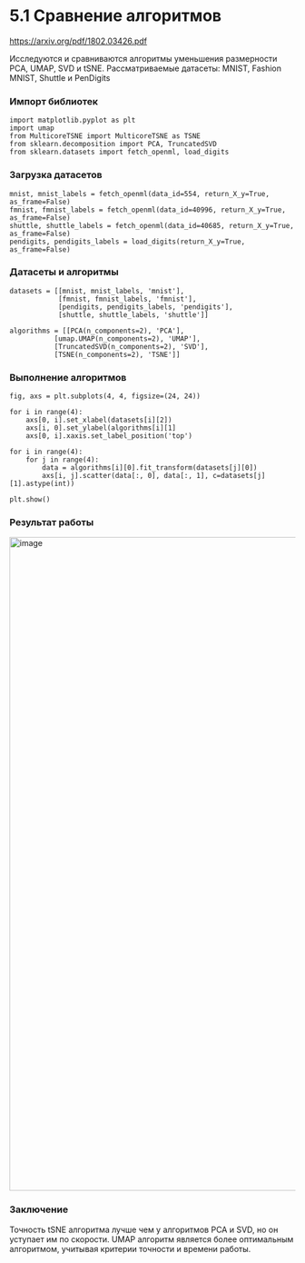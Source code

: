 #  5.1 Сравнение алгоритмов 
https://arxiv.org/pdf/1802.03426.pdf

Исследуются и сравниваются алгоритмы уменьшения размерности PCA, UMAP, SVD и tSNE. 
Рассматриваемые датасеты: MNIST, Fashion MNIST, Shuttle и PenDigits

### Импорт библиотек 
```
import matplotlib.pyplot as plt
import umap
from MulticoreTSNE import MulticoreTSNE as TSNE
from sklearn.decomposition import PCA, TruncatedSVD
from sklearn.datasets import fetch_openml, load_digits
```
### Загрузка датасетов 
```
mnist, mnist_labels = fetch_openml(data_id=554, return_X_y=True, as_frame=False)
fmnist, fmnist_labels = fetch_openml(data_id=40996, return_X_y=True, as_frame=False)
shuttle, shuttle_labels = fetch_openml(data_id=40685, return_X_y=True, as_frame=False)
pendigits, pendigits_labels = load_digits(return_X_y=True, as_frame=False)
```
### Датасеты и алгоритмы  
```
datasets = [[mnist, mnist_labels, 'mnist'],
            [fmnist, fmnist_labels, 'fmnist'],
            [pendigits, pendigits_labels, 'pendigits'],
            [shuttle, shuttle_labels, 'shuttle']]

algorithms = [[PCA(n_components=2), 'PCA'],
           [umap.UMAP(n_components=2), 'UMAP'],
           [TruncatedSVD(n_components=2), 'SVD'],
           [TSNE(n_components=2), 'TSNE']]
```
### Выполнение алгоритмов  
```
fig, axs = plt.subplots(4, 4, figsize=(24, 24))

for i in range(4):
    axs[0, i].set_xlabel(datasets[i][2])
    axs[i, 0].set_ylabel(algorithms[i][1]
    axs[0, i].xaxis.set_label_position('top')

for i in range(4):
    for j in range(4):
        data = algorithms[i][0].fit_transform(datasets[j][0])
        axs[i, j].scatter(data[:, 0], data[:, 1], c=datasets[j][1].astype(int))

plt.show()
```
### Результат работы   
<img width="1151" alt="image" src="https://user-images.githubusercontent.com/71382254/215250247-f65624cd-400e-48ba-8520-0217d02a3daa.png">

### Заключение
Точность tSNE алгоритма лучше чем у алгоритмов PCA и SVD, но он уступает им по скорости. UMAP алгоритм является более оптимальным алгоритмом, учитывая критерии точности и времени работы.

